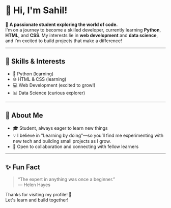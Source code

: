 # 👋 Hi, I'm Sahil!

🌱 **A passionate student exploring the world of code.**  
I'm on a journey to become a skilled developer, currently learning **Python**, **HTML**, and **CSS**. My interests lie in **web development** and **data science**, and I'm excited to build projects that make a difference!

---

## 🚀 Skills & Interests

- 🐍 Python (learning)
- 🌐 HTML & CSS (learning)
- 💻 Web Development (excited to grow!)
- 📊 Data Science (curious explorer)

---

## 📖 About Me

- 🎓 Student, always eager to learn new things
- 💡 I believe in "Learning by doing"—so you’ll find me experimenting with new tech and building small projects as I grow.
- 🤝 Open to collaboration and connecting with fellow learners

---

## ✨ Fun Fact

> “The expert in anything was once a beginner.”  
> — Helen Hayes



Thanks for visiting my profile! 🚀  
Let's learn and build together!
